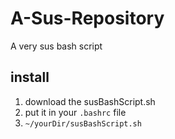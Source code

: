 # A-Sus-Repository
A very sus bash script

## install
1. download the susBashScript.sh
2. put it in your ```.bashrc``` file
3. ```~/yourDir/susBashScript.sh```
